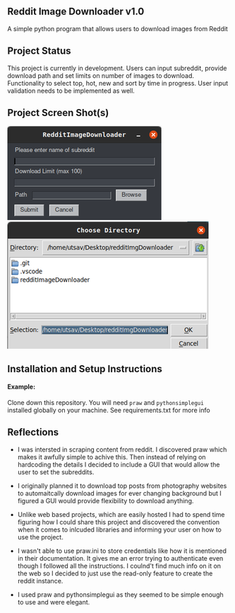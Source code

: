 ## Reddit Image Downloader v1.0
A simple python program that allows users to download images from Reddit

## Project Status
This project is currently in development. Users can input subreddit, provide download path and set limits on number of images to download.
Functionality to select top, hot, new and sort by time in progress.
User input validation needs to be implemented as well.

## Project Screen Shot(s)

<img src="./screenshots/rid_main.png" alt="Image Downloader Main Screen" />
<img src="./screenshots/rid_browse.png" alt="Image Downloader Browse Screen" />

## Installation and Setup Instructions

#### Example:  

Clone down this repository. You will need `praw` and `pythonsimplegui` installed globally on your machine.
See requirements.txt for more info

## Reflections

  - I was intersted in scraping content from reddit. I discovered praw which makes it awfully simple to achive this. Then instead of relying on hardcoding
    the details I decided to include a GUI that would allow the user to set the subreddits.
  
  - I originally planned it to download top posts from photography websites to automaitcally download images for ever changing background but I figured a GUI
    would provide flexibility to download anything.
    
  - Unlike web based projects, which are easily hosted I had to spend time figuring how I could share this project and discovered the convention when it comes to
    inlcuded libraries and informing your user on how to use the project.
    
  - I wasn't able to use praw.ini to store credentials like how it is mentioned in their documentation. It gives me an error trying to authenticate even though I
    followed all the instructions. I coulnd't find much info on it on the web so I decided to just use the read-only feature to create the reddit instance.
    
  - I used praw and pythonsimplegui as they seemed to be simple enough to use and were elegant.
  
